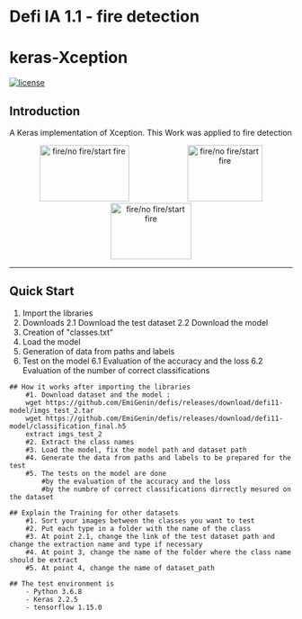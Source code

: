 # Defi IA 1.1 - fire detection
# keras-Xception

[![license](https://img.shields.io/github/license/mashape/apistatus.svg)](LICENSE)

## Introduction

A Keras implementation of Xception.
This Work was applied to fire detection

<p align="center">

  <img src="https://github.com/EmiGenin/defis/blob/master/nofire.png" alt ="fire/no fire/start fire" height="100" width="159" hspace="50" title="hover text">
  <img src="https://github.com/EmiGenin/defis/blob/master/startfire.png" alt ="fire/no fire/start fire" height="100" width="133" hspace="50" title="hover text">
  <img src="https://github.com/EmiGenin/defis/blob/master/fire.png" alt ="fire/no fire/start fire" height="100" width="144" hspace="50" title="hover text">
</p>


---

## Quick Start
1. Import the libraries
2. Downloads
	2.1 Download the test dataset
	2.2 Download the model
3. Creation of "classes.txt"
4. Load the model
5. Generation of data from paths and labels
6. Test on the model
	6.1 Evaluation of the accuracy and the loss
	6.2 Evaluation of the number of correct classifications

```
## How it works after importing the libraries
	#1. Download dataset and the model :
	wget https://github.com/EmiGenin/defis/releases/download/defi11-model/imgs_test_2.tar
	wget https://github.com/EmiGenin/defis/releases/download/defi11-model/classification_final.h5
	extract imgs_test_2
	#2. Extract the class names
	#3. Load the model, fix the model path and dataset path
	#4. Generate the data from paths and labels to be prepared for the test
	#5. The tests on the model are done 
		#by the evaluation of the accuracy and the loss 
		#by the numbre of correct classifications dirrectly mesured on the dataset

## Explain the Training for other datasets
	#1. Sort your images between the classes you want to test 
	#2. Put each type in a folder with the name of the class  
	#3. At point 2.1, change the link of the test dataset path and change the extraction name and type if necessary  
	#4. At point 3, change the name of the folder where the class name should be extract
	#5. At point 4, change the name of dataset_path	

## The test environment is
    - Python 3.6.8
    - Keras 2.2.5
    - tensorflow 1.15.0
